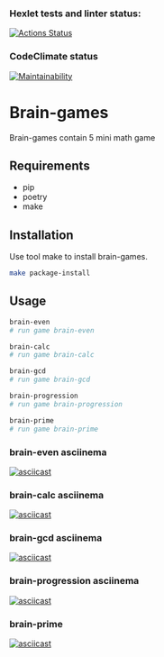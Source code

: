 ### Hexlet tests and linter status:
[![Actions Status](https://github.com/Timur-Latypov/python-project-49/workflows/hexlet-check/badge.svg)](https://github.com/Timur-Latypov/python-project-49/actions)

### CodeClimate status
[![Maintainability](https://api.codeclimate.com/v1/badges/45e0dbe67e2f4c317e32/maintainability)](https://codeclimate.com/github/Timur-Latypov/python-project-49/maintainability)


# Brain-games
Brain-games contain 5 mini math game

## Requirements
- pip
- poetry
- make

## Installation
Use tool make to install brain-games.

```bash
make package-install
```

## Usage

```bash
brain-even
# run game brain-even

brain-calc
# run game brain-calc

brain-gcd
# run game brain-gcd

brain-progression
# run game brain-progression

brain-prime
# run game brain-prime
```


### brain-even asciinema
[![asciicast](https://asciinema.org/a/51yiVuIEjtYjoduVjz63QpmLM.svg)](https://asciinema.org/a/51yiVuIEjtYjoduVjz63QpmLM)

### brain-calc asciinema
[![asciicast](https://asciinema.org/a/8xkFOINm3lL5GF7CSlIdSOrLW.svg)](https://asciinema.org/a/8xkFOINm3lL5GF7CSlIdSOrLW)

### brain-gcd asciinema
[![asciicast](https://asciinema.org/a/jtmBsMd7otAsbg9LO5pevV9cC.svg)](https://asciinema.org/a/jtmBsMd7otAsbg9LO5pevV9cC)

### brain-progression asciinema
[![asciicast](https://asciinema.org/a/MVfGMkaIPRHqoIQ8YYVc9q9s9.svg)](https://asciinema.org/a/MVfGMkaIPRHqoIQ8YYVc9q9s9)

### brain-prime
[![asciicast](https://asciinema.org/a/ysgGlFf8WqegpneE484n8wAxA.svg)](https://asciinema.org/a/ysgGlFf8WqegpneE484n8wAxA)